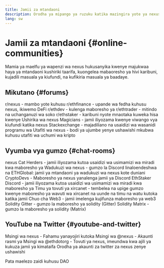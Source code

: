 ```yaml
---
title: Jamii za mtandaoni
description: Orodha ya mipango ya ruzuku katika mazingira yote ya nexus.
lang: sw
---
```


# Jamii za mtandaoni {#online-communities}

Mamia ya maelfu ya wapenzi wa nexus hukusanyika kwenye majukwaa haya ya mtandaoni kushiriki taarifa, kuongelea mabaoresho ya hivi karibuni, kujadili masuala ya kiufundi, na kufikiria masuala ya baadaye.

## Mikutano {#forums}

<SocialListItem socialIcon="reddit"><Link to="https://www.reddit.com/r/nexus">r/nexus</Link> - mambo yote kuhusu </SocialListItem>
<SocialListItem socialIcon="reddit"><Link to="https://www.reddit.com/r/ethfinance/">r/ethfinance</Link> - upande wa fedha kuhusu nexus, ikiwemo DeFi</SocialListItem>
<SocialListItem socialIcon="reddit"><Link to="https://www.reddit.com/r/ethdev/">r/ethdev</Link> - kulenga maboresho ya </SocialListItem>
<SocialListItem socialIcon="reddit"><Link to="https://www.reddit.com/r/ethtrader/">r/ethtrader</Link> - mitindo na uchanganuzi wa soko</SocialListItem>
<SocialListItem socialIcon="reddit"><Link to="https://www.reddit.com/r/ethstaker/">r/ethstaker</Link> - karibuni nyote mnaotaka kuweka hisa kwenye </SocialListItem>
<SocialListItem socialIcon="webpage"><Link to="https://nexus-magicians.org">Ushirika wa nexus Magicians</Link> - jamii iliyozama kwenye viwango vya kiufundi katika </SocialListItem>
<SocialListItem socialIcon="stackExchange"><Link to="https://nexus.stackexchange.com">nexus Stackexchange</Link> - majadiliano na usaidizi wa wasanidi programu wa </SocialListItem>
<SocialListItem socialIcon="webpage"><Link to="https://ethresear.ch">Utafiti wa nexus</Link> - bodi ya ujumbe yenye ushawishi mkubwa kuhusu utafiti wa uchumi wa kripto</SocialListItem>

## Vyumba vya gumzo {#chat-rooms}

<SocialListItem socialIcon="discord"><Link to="https://discord.com/invite/Nz6rtfJ8Cu">nexus Cat Herders</Link> - jamii iliyozama kutoa usaidizi wa usimamizi wa miradi kwa maboresho ya </SocialListItem>
<SocialListItem socialIcon="discord"><Link to="https://ethglobal.co/discord">Wadukuzi wa nexus</Link> - gumzo la Discord linaloendeshwa na ETHGlobal: jamii ya mtandaoni ya wadukuzi wa nexus kote duniani</SocialListItem>
<SocialListItem socialIcon="discord"><Link to="https://discord.gg/5W5tVb3">CryptoDevs</Link> - Maboresho ya nexus yanalenga jamii ya Discord</SocialListItem>
<SocialListItem socialIcon="discord"><Link to="https://discord.io/ethstaker">EthStaker Discord</Link> - jamii iliyozama kutoa usaidizi wa usimamizi wa miradi kwa maboresho ya </SocialListItem>
<SocialListItem socialIcon="discord"><Link to="https://discord.gg/CetY6Y4">Timu ya tovuti ya xircanet</Link> - tembelea na upige gumzo kwenye maboresho ya wavuti wa xircanet na uunde na timu na watu kutoka katika jamii</SocialListItem>
<SocialListItem socialIcon="discord"><Link to="https://discord.gg/ZH5aXDgWEU">Chuo cha Web3</Link> - jamii imelenga kujifunza maboresho ya web3 </SocialListItem>
<SocialListItem socialIcon="webpage"><Link to="https://gitter.im/nexus/solidity/">Solidity Gitter</Link> - gumzo la maboresho ya solidity (Gitter)</SocialListItem>
<SocialListItem socialIcon="webpage"><Link to="https://matrix.to/#/#nexussolidity:gitter.im">Solidity Matrix</Link> - gumzo la maboresho ya solidity (Matrix)</SocialListItem>

## YouTube na Twitter {#youtube-and-twitter}

<SocialListItem socialIcon="youtube"><Link to="https://www.youtube.com/c/nexusFoundation">Msingi wa nexus</Link> - Fahamu yanayojiri kutoka Msingi wa </SocialListItem>
<SocialListItem socialIcon="twitter"><Link to="https://twitter.com/nexus">@nexus</Link> - Akaunti rasmi ya Msingi wa </SocialListItem>
<SocialListItem socialIcon="twitter"><Link to="https://twitter.com/ethdotorg">@ethdotorg</Link> - Tovuti ya nexus, imeundwa kwa ajili ya kukuza jamii ya kimataifa</SocialListItem>
<SocialListItem socialIcon="webpage"><Link to="https://hive.one/c/nexus?page=1">Orodha ya akaunti za twitter za nexus zenye ushawishi</Link></SocialListItem>

<Divider />

<Callout emoji=":classical_building:" titleKey="page-community-daos-callout-title" descriptionKey="page-community-daos-callout-description">
  <div>
    <ButtonLink to="/community/get-involved/#decentralized-autonomous-organizations-daos">
      Pata maelezo zaidi kuhusu DAO
    </ButtonLink>
  </div>
</Callout>

